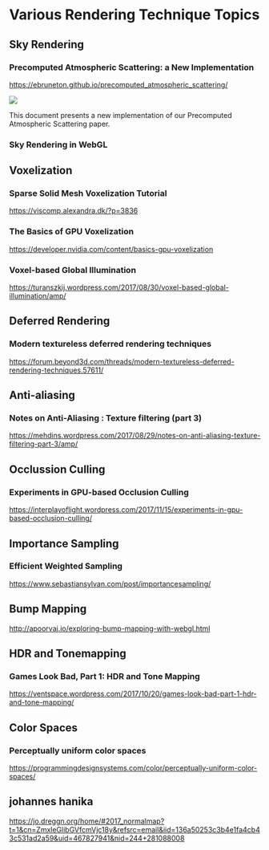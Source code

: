 # Various Rendering Technique Topics

## Sky Rendering

### Precomputed Atmospheric Scattering: a New Implementation
https://ebruneton.github.io/precomputed_atmospheric_scattering/

![](https://ebruneton.github.io/precomputed_atmospheric_scattering/atmosphere/reference/LuminanceCombineTexturesSpectralAlbedo2.png)

This document presents a new implementation of our Precomputed Atmospheric Scattering paper.

### Sky Rendering in WebGL

## Voxelization

### Sparse Solid Mesh Voxelization Tutorial
https://viscomp.alexandra.dk/?p=3836

### The Basics of GPU Voxelization
https://developer.nvidia.com/content/basics-gpu-voxelization

### Voxel-based Global Illumination
https://turanszkij.wordpress.com/2017/08/30/voxel-based-global-illumination/amp/

## Deferred Rendering

### Modern textureless deferred rendering techniques
https://forum.beyond3d.com/threads/modern-textureless-deferred-rendering-techniques.57611/

## Anti-aliasing

### Notes on Anti-Aliasing : Texture filtering (part 3)
https://mehdins.wordpress.com/2017/08/29/notes-on-anti-aliasing-texture-filtering-part-3/amp/

## Occlussion Culling

### Experiments in GPU-based Occlusion Culling
 https://interplayoflight.wordpress.com/2017/11/15/experiments-in-gpu-based-occlusion-culling/

## Importance Sampling

### Efficient Weighted Sampling
 https://www.sebastiansylvan.com/post/importancesampling/

## Bump Mapping
 http://apoorvaj.io/exploring-bump-mapping-with-webgl.html

## HDR and Tonemapping

### Games Look Bad, Part 1: HDR and Tone Mapping
https://ventspace.wordpress.com/2017/10/20/games-look-bad-part-1-hdr-and-tone-mapping/

## Color Spaces

### Perceptually uniform color spaces
https://programmingdesignsystems.com/color/perceptually-uniform-color-spaces/

## johannes hanika
https://jo.dreggn.org/home/#2017_normalmap?t=1&cn=ZmxleGlibGVfcmVjc18y&refsrc=email&iid=136a50253c3b4e1fa4cb43c531ad2a59&uid=467827941&nid=244+281088008



